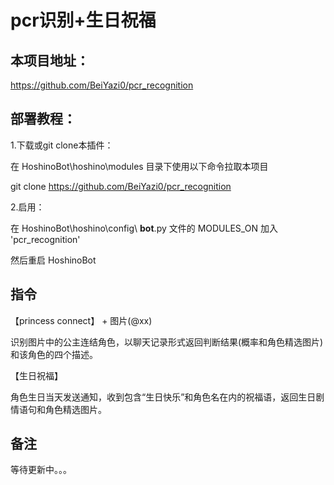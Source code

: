 # pcr识别+生日祝福


## 本项目地址：

https://github.com/BeiYazi0/pcr_recognition

## 部署教程：

1.下载或git clone本插件：

在 HoshinoBot\hoshino\modules 目录下使用以下命令拉取本项目

git clone https://github.com/BeiYazi0/pcr_recognition

2.启用：

在 HoshinoBot\hoshino\config\ **bot**.py 文件的 MODULES_ON 加入 'pcr_recognition'

然后重启 HoshinoBot

## 指令

【princess connect】 + 图片(@xx)

识别图片中的公主连结角色，以聊天记录形式返回判断结果(概率和角色精选图片)和该角色的四个描述。

【生日祝福】 

角色生日当天发送通知，收到包含“生日快乐”和角色名在内的祝福语，返回生日剧情语句和角色精选图片。


## 备注

等待更新中。。。
